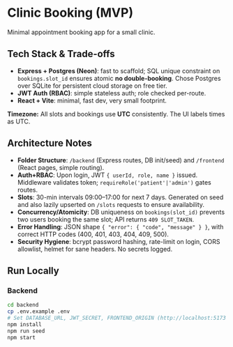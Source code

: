 # Clinic Booking (MVP)

Minimal appointment booking app for a small clinic.

## Tech Stack & Trade-offs
- **Express + Postgres (Neon)**: fast to scaffold; SQL unique constraint on `bookings.slot_id` ensures atomic **no double-booking**. Chose Postgres over SQLite for persistent cloud storage on free tier.
- **JWT Auth (RBAC)**: simple stateless auth; role checked per-route.
- **React + Vite**: minimal, fast dev, very small footprint.

**Timezone:** All slots and bookings use **UTC** consistently. The UI labels times as UTC.

## Architecture Notes
- **Folder Structure**: `/backend` (Express routes, DB init/seed) and `/frontend` (React pages, simple routing).
- **Auth+RBAC**: Upon login, JWT `{ userId, role, name }` issued. Middleware validates token; `requireRole('patient'|'admin')` gates routes.
- **Slots**: 30-min intervals 09:00–17:00 for next 7 days. Generated on seed and also lazily upserted on `/slots` requests to ensure availability.
- **Concurrency/Atomicity**: DB uniqueness on `bookings(slot_id)` prevents two users booking the same slot; API returns `409 SLOT_TAKEN`.
- **Error Handling**: JSON shape `{ "error": { "code", "message" } }`, with correct HTTP codes (400, 401, 403, 404, 409, 500).
- **Security Hygiene**: bcrypt password hashing, rate-limit on login, CORS allowlist, helmet for sane headers. No secrets logged.

## Run Locally

### Backend
```bash
cd backend
cp .env.example .env
# Set DATABASE_URL, JWT_SECRET, FRONTEND_ORIGIN (http://localhost:5173 for local)
npm install
npm run seed
npm start
